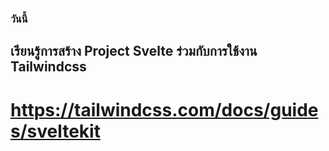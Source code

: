 ### วันนี้

## เรียนรู้การสร้าง Project Svelte ร่วมกับการใช้งาน Tailwindcss
# https://tailwindcss.com/docs/guides/sveltekit
